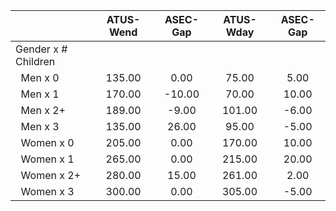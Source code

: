 
|                      |    ATUS-Wend |     ASEC-Gap |    ATUS-Wday |     ASEC-Gap |
| -------------------- | :----------: | :----------: | :----------: | :----------: |
| Gender x # Children  |              |              |              |              |
| &nbsp;&nbsp;Men x 0  |       135.00 |         0.00 |        75.00 |         5.00 |
| &nbsp;&nbsp;Men x 1  |       170.00 |       -10.00 |        70.00 |        10.00 |
| &nbsp;&nbsp;Men x 2+ |       189.00 |        -9.00 |       101.00 |        -6.00 |
| &nbsp;&nbsp;Men x 3  |       135.00 |        26.00 |        95.00 |        -5.00 |
| &nbsp;&nbsp;Women x 0 |       205.00 |         0.00 |       170.00 |        10.00 |
| &nbsp;&nbsp;Women x 1 |       265.00 |         0.00 |       215.00 |        20.00 |
| &nbsp;&nbsp;Women x 2+ |       280.00 |        15.00 |       261.00 |         2.00 |
| &nbsp;&nbsp;Women x 3 |       300.00 |         0.00 |       305.00 |        -5.00 |

